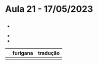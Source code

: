 # Aula 21 - 17/05/2023


## 
-

<ul><li></li><li></li></ul>

|  | furigana | tradução |
|:---:|:---:|:---:|
|  |  |  |